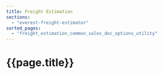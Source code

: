 ```yaml
---
title: Freight Estimation
sections:
  - "everest-freight-estimator"
sorted_pages:
  - "freight_estimation_common_sales_doc_options_utility"
---
```

# {{page.title}}
